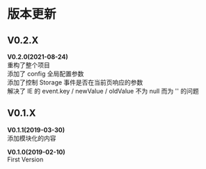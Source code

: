<!-- --------------------------------------------------------------------------------------- -->
# 版本更新



<!-- --------------------------------------------------------------------------------------- -->
## V0.2.X

**V0.2.0(2021-08-24)**  
重构了整个项目  
添加了 config 全局配置参数  
添加了控制 Storage 事件是否在当前页响应的参数  
解决了 IE 的 event.key / newValue / oldValue 不为 null 而为 '' 的问题  



<!-- --------------------------------------------------------------------------------------- -->
## V0.1.X

**V0.1.1(2019-03-30)**  
添加模块化的内容  

**V0.1.0(2019-02-10)**  
First Version  


